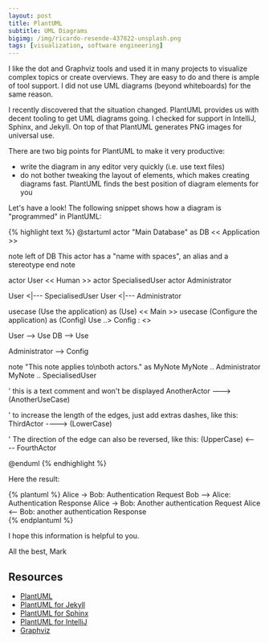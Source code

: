 ```yaml
---
layout: post
title: PlantUML
subtitle: UML Diagrams 
bigimg: /img/ricardo-resende-437822-unsplash.png
tags: [visualization, software engineering]
---
```


I like the dot and Graphviz tools and used it in many projects to visualize complex topics or create overviews. They are easy to do and there is ample of tool support. I did not use UML diagrams (beyond whiteboards) for the same reason.

I recently discovered that the situation changed. PlantUML provides us with decent tooling to get UML diagrams going. I checked for support in IntelliJ, Sphinx, and Jekyll. On top of that PlantUML generates PNG images for universal use.

There are two big points for PlantUML to make it very productive:

* write the diagram in any editor very quickly (i.e. use text files) 
* do not bother tweaking the layout of elements, which makes creating diagrams fast. PlantUML finds the best position of diagram elements for you


Let's have a look! The following snippet shows how a diagram is "programmed" in PlantUML:

{% highlight text %}
@startuml
actor "Main Database" as DB << Application >>

note left of DB
  This actor 
  has a "name with spaces",
  an alias
  and a stereotype 
end note

actor User << Human >>
actor SpecialisedUser
actor Administrator

User <|--- SpecialisedUser
User <|--- Administrator

usecase (Use the application) as (Use) << Main >>
usecase (Configure the application) as (Config)
Use ..> Config : <<includes>>

User --> Use
DB --> Use

Administrator --> Config 

note "This note applies to\nboth actors." as MyNote
MyNote .. Administrator
MyNote .. SpecialisedUser

'  this is a text comment and won't be displayed
AnotherActor ---> (AnotherUseCase)

'  to increase the length of the edges, just add extras dashes, like this:
ThirdActor ----> (LowerCase)

'  The direction of the edge can also be reversed, like this:
(UpperCase) <---- FourthActor

@enduml
{% endhighlight %}


Here the result:

{% plantuml %}
Alice -> Bob: Authentication Request
Bob --> Alice: Authentication Response
Alice -> Bob: Another authentication Request
Alice <-- Bob: another authentication Response	
{% endplantuml %}

I hope this information is helpful to you.

All the best, Mark


## Resources

* [PlantUML](http://plantuml.com/)
* [PlantUML for Jekyll](https://github.com/yegor256/jekyll-plantuml)
* [PlantUML for Sphinx](http://build-me-the-docs-please.readthedocs.io/en/latest/Using_Sphinx/UsingGraphicsAndDiagramsInSphinx.html)
* [PlantUML for IntelliJ](https://plugins.jetbrains.com/plugin/7017-plantuml-integration)
* [Graphviz](https://www.graphviz.org/)
